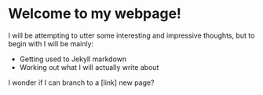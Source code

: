 # Welcome to my webpage!

I will be attempting to utter some interesting and impressive thoughts, but to begin with I will be mainly:

- Getting used to Jekyll markdown
- Working out what I will actually write about

I wonder if I can branch to a [link] new page?
